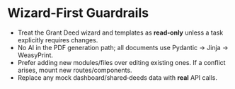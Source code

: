 # Wizard‑First Guardrails

- Treat the Grant Deed wizard and templates as **read‑only** unless a task explicitly requires changes.
- No AI in the PDF generation path; all documents use Pydantic → Jinja → WeasyPrint.
- Prefer adding new modules/files over editing existing ones. If a conflict arises, mount new routes/components.
- Replace any mock dashboard/shared‑deeds data with **real** API calls.

